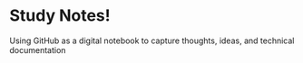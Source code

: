 # Study Notes!
Using GitHub as a digital notebook to capture thoughts, ideas, and technical documentation
